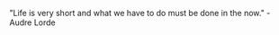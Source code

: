 <body> 

<p>
"Life is very short and what we have to do must be done in the now." - Audre Lorde
</p>

</body>